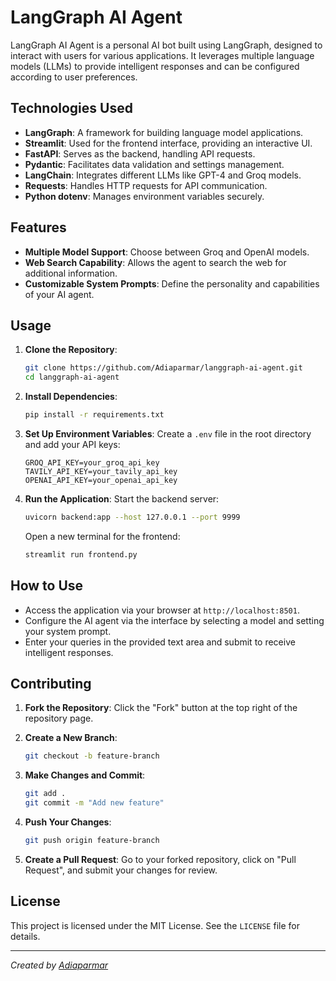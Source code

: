 # LangGraph AI Agent

LangGraph AI Agent is a personal AI bot built using LangGraph, designed to interact with users for various applications. It leverages multiple language models (LLMs) to provide intelligent responses and can be configured according to user preferences.

## Technologies Used

- **LangGraph**: A framework for building language model applications.
- **Streamlit**: Used for the frontend interface, providing an interactive UI.
- **FastAPI**: Serves as the backend, handling API requests.
- **Pydantic**: Facilitates data validation and settings management.
- **LangChain**: Integrates different LLMs like GPT-4 and Groq models.
- **Requests**: Handles HTTP requests for API communication.
- **Python dotenv**: Manages environment variables securely.

## Features

- **Multiple Model Support**: Choose between Groq and OpenAI models.
- **Web Search Capability**: Allows the agent to search the web for additional information.
- **Customizable System Prompts**: Define the personality and capabilities of your AI agent.

## Usage

1. **Clone the Repository**:

   ```bash
   git clone https://github.com/Adiaparmar/langgraph-ai-agent.git
   cd langgraph-ai-agent
   ```

2. **Install Dependencies**:

   ```bash
   pip install -r requirements.txt
   ```

3. **Set Up Environment Variables**:
   Create a `.env` file in the root directory and add your API keys:

   ```plaintext
   GROQ_API_KEY=your_groq_api_key
   TAVILY_API_KEY=your_tavily_api_key
   OPENAI_API_KEY=your_openai_api_key
   ```

4. **Run the Application**:
   Start the backend server:

   ```bash
   uvicorn backend:app --host 127.0.0.1 --port 9999
   ```

   Open a new terminal for the frontend:

   ```bash
   streamlit run frontend.py
   ```

## How to Use

- Access the application via your browser at `http://localhost:8501`.
- Configure the AI agent via the interface by selecting a model and setting your system prompt.
- Enter your queries in the provided text area and submit to receive intelligent responses.

## Contributing

1. **Fork the Repository**:
   Click the "Fork" button at the top right of the repository page.

2. **Create a New Branch**:

   ```bash
   git checkout -b feature-branch
   ```

3. **Make Changes and Commit**:

   ```bash
   git add .
   git commit -m "Add new feature"
   ```

4. **Push Your Changes**:

   ```bash
   git push origin feature-branch
   ```

5. **Create a Pull Request**:
   Go to your forked repository, click on "Pull Request", and submit your changes for review.

## License

This project is licensed under the MIT License. See the `LICENSE` file for details.

---

_Created by [Adiaparmar](https://github.com/Adiaparmar)_
